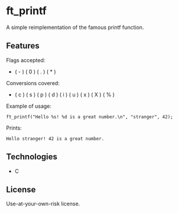 # ft_printf
A simple reimplementation of the famous printf function. 

## Features

Flags accepted:
-  ( - )  ( 0 )  ( . )  ( * )

Conversions covered:
- ( c )  ( s )  ( p )  ( d )  ( i )  ( u )  ( x )  ( X )  ( % )

Example of usage:
```
ft_printf("Hello %s! %d is a great number.\n", "stranger", 42);
```
Prints:
```
Hello stranger! 42 is a great number.
```

## Technologies

  - C

## License

Use-at-your-own-risk license. 

